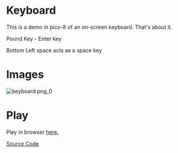 # Keyboard
This is a demo in pico-8 of an on-screen keyboard. That's about it.

Pound Key - Enter key

Bottom Left space acts as a space key

# Images

![keyboard png_0](https://github.com/user-attachments/assets/817d9a98-ab05-4646-9fe9-023d50a163cf)

# Play
Play in browser [here.](https://www.lexaloffle.com/bbs/cart_info.php?cid=miruyarode-0)

[Source Code](https://github.com/int-nk/pico8files/blob/main/carts/keyboard/keyboard.p8)
